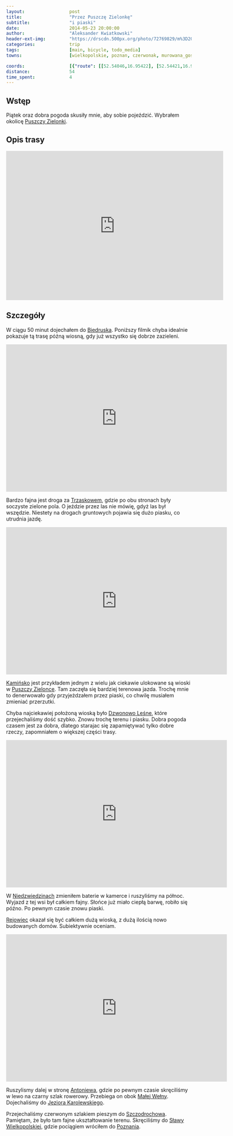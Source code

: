 ```yaml
---
layout:                 post
title:                  "Przez Puszczę Zielonkę"
subtitle:               "i piaski"
date:                   2014-05-23 20:00:00
author:                 "Aleksander Kwiatkowski"
header-ext-img:         "https://drscdn.500px.org/photo/72769829/m%3D2048/4b485a721e98ab52687a2ac696ce2f20"
categories:             trip
tags:                   [main, bicycle, todo_media]
towns:                  [wielkopolskie, poznan, czerwonak, murowana_goslina, skoki]

coords:                 [{"route": [[52.54046,16.95422], [52.54421,16.99096], [52.53127,17.02272], [52.53492,17.05070], [52.53925,17.05284], [52.55653,17.03662], [52.54661,17.07044], [52.55397,17.08091], [52.55950,17.08280], [52.57255,17.10572], [52.57380,17.11087], [52.56817,17.13104], [52.57093,17.13979], [52.57735,17.14082], [52.58590,17.15249], [52.60149,17.15369], [52.60493,17.15198], [52.61905,17.16254], [52.62286,17.17078], [52.62765,17.16846], [52.64911,17.18571], [52.65510,17.19661], [52.66426,17.18296], [52.66228,17.17704], [52.65572,17.15361], [52.64687,17.16365], [52.63817,17.16434], [52.63760,17.14528]], "type": "bicycle"}]
distance:               54
time_spent:             4
---
```


[vimeo-1]:                 https://vimeo.com/98183220
[vimeo-2]:                 https://vimeo.com/98201095
[vimeo-3]:                 https://vimeo.com/98205833
[vimeo-4]:                 https://vimeo.com/98254949

[wiki-dzwonowo-lesne]:     https://pl.wikipedia.org/wiki/Dzwonowo_Le%C5%9Bne
[wiki-antoniewo]:          https://pl.wikipedia.org/wiki/Antoniewo_(osada_w_powiecie_w%C4%85growieckim)
[wiki-puszcza-zielonka]:   https://pl.wikipedia.org/wiki/Park_Krajobrazowy_Puszcza_Zielonka
[wiki-biedrusko]:          https://pl.wikipedia.org/wiki/Biedrusko
[wiki-trzaskowo]:          https://pl.wikipedia.org/wiki/Trzaskowo
[wiki-kaminsko]:           https://pl.wikipedia.org/wiki/Kami%C5%84sko_(wojew%C3%B3dztwo_wielkopolskie)
[wiki-niedzwiedziny]:      https://pl.wikipedia.org/wiki/Nied%C5%BAwiedziny
[wiki-rejowiec]:           https://pl.wikipedia.org/wiki/Rejowiec_(wojew%C3%B3dztwo_wielkopolskie)
[wiki-mala-welna]:         https://pl.wikipedia.org/wiki/Ma%C5%82a_We%C5%82na
[wiki-szczodrochowo]:      https://pl.wikipedia.org/wiki/Szczodrochowo_(powiat_w%C4%85growiecki)
[wiki-slawa-wlkp]:         https://pl.wikipedia.org/wiki/S%C5%82awa_Wielkopolska
[wiki-poznan]:             https://pl.wikipedia.org/wiki/Pozna%C5%84

[j-karolewskie]:           http://www.gmina-skoki.pl/mieszkancy/jeziora-mieszkancy/2386-jez-czarne-karolewskie/


Wstęp
-----

Piątek oraz dobra pogoda skusiły mnie, aby sobie pojeździć. Wybrałem okolicę
[Puszczy Zielonki][wiki-puszcza-zielonka].

Opis trasy
----------

<iframe height='405' width='590' frameborder='0' allowtransparency='true' scrolling='no' src='https://www.strava.com/activities/144710693/embed/16a33eb0221f598f28e9189e25b1caad1cf4422a'></iframe>

Szczegóły
---------

W ciągu 50 minut dojechałem do [Biedruska][wiki-biedrusko]. Poniższy filmik
chyba idealnie pokazuje tą trasę późną wiosną, gdy już wszystko się dobrze
zazieleni.

<div class="vimeo"><iframe src='http://player.vimeo.com/video/98183220' width="600" height="400" frameborder="0" webkitAllowFullScreen mozallowfullscreen allowFullScreen> </iframe></div>

Bardzo fajna jest droga za [Trzaskowem][wiki-trzaskowo], gdzie po obu stronach
były soczyste zielone pola. O jeździe przez las nie mówię, gdyż las był wszędzie.
Niestety na drogach gruntowych pojawia się dużo piasku, co utrudnia jazdę.

<div class="vimeo"><iframe src='http://player.vimeo.com/video/98201095' width="600" height="400" frameborder="0" webkitAllowFullScreen mozallowfullscreen allowFullScreen> </iframe></div>

[Kamińsko][wiki-kaminsko] jest przykładem jednym z wielu jak ciekawie ulokowane są wioski
w [Puszczy Zielonce][wiki-puszcza-zielonka]. Tam zaczęła się bardziej terenowa jazda.
Trochę mnie to denerwowało gdy przyjeżdzałem przez piaski, co chwilę musiałem
 zmieniać przerzutki.

Chyba najciekawiej położoną wioską było [Dzwonowo Leśne][wiki-dzwonowo-lesne],
które przejechaliśmy dość szybko. Znowu trochę terenu i piasku. Dobra pogoda
czasem jest za dobra, dlatego starajac się zapamiętywać tylko dobre rzeczy,
zapomniałem o większej części trasy.

<div class="vimeo"><iframe src='http://player.vimeo.com/video/98205833' width="600" height="400" frameborder="0" webkitAllowFullScreen mozallowfullscreen allowFullScreen> </iframe></div>

W [Niedzwiedzinach][wiki-niedzwiedziny] zmieniłem baterie w kamerce i ruszyliśmy
na północ. Wyjazd z tej wsi był całkiem fajny. Słońce już miało ciepłą barwę,
robiło się późno. Po pewnym czasie znowu piaski.

[Rejowiec][wiki-rejowiec] okazał się być całkiem dużą wioską, z dużą ilością
nowo budowanych domów. Subiektywnie oceniam.

<div class="vimeo"><iframe src='http://player.vimeo.com/video/98254949' width="600" height="400" frameborder="0" webkitAllowFullScreen mozallowfullscreen allowFullScreen> </iframe></div>

Ruszylismy dalej w stronę [Antoniewa][wiki-antoniewo], gdzie po pewnym czasie
skręciliśmy w lewo na czarny szlak rowerowy. Przebiega on obok [Małej Wełny][wiki-mala-welna].
Dojechaliśmy do [Jeziora Karolewskiego][j-karolewskie].

Przejechaliśmy czerwonym szlakiem pieszym do [Szczodrochowa][wiki-szczodrochowo].
Pamiętam, że było tam fajne ukształtowanie terenu. Skręciliśmy do
[Sławy Wielkopolskiej][wiki-slawa-wlkp], gdzie pociągiem wróciłem do
[Poznania][wiki-poznan].
